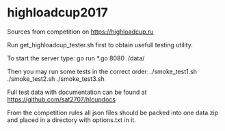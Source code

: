 # highloadcup2017

Sources from competition on https://highloadcup.ru

Run get_highloadcup_tester.sh first to obtain usefull testing utility.

To start the server type: go run *.go 8080 ./data/

Then you may run some tests in the correct order:
./smoke_test1.sh
./smoke_test2.sh
./smoke_test3.sh

Full test data with documentation can be found at https://github.com/sat2707/hlcupdocs

From the competition rules all json files should be packed into one data.zip and placed in a directory with options.txt in it.
